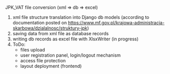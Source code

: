JPK_VAT file conversion (xml => db => excel)

1. xml file structure translation into Django db models (according to documentation posted on
 https://www.mf.gov.pl/krajowa-administracja-skarbowa/dzialalnosc/struktury-jpk)
2. saving data from xml file as database records
3. writing db records as excel file with XlsxWriter (in progress)
4. ToDo:
    * files upload
    * user registration panel, login/logout mechanism
    * access file protection
    * layout deployment (frontend)
